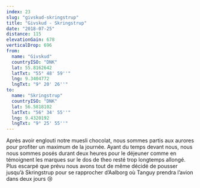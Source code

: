 ```yaml
---
index: 23
slug: "givskud-skringstrup"
title: "Givskud - Skringstrup"
date: "2018-07-25"
distance: 115
elevationGain: 678
verticalDrop: 696
from:
  name: "Givskud"
  countryISO: "DNK"
  lat: 55.8162642
  latTxt: "55° 48' 59''"
  lng: 9.3404772
  lngTxt: "9° 20' 26''"
to:
  name: "Skringstrup"
  countryISO: "DNK"
  lat: 56.5818102
  latTxt: "56° 34' 55''"
  lng: 9.4320192
  lngTxt: "9° 25' 55''"
---
```


Après avoir englouti notre muesli chocolat, nous sommes partis aux aurores pour profiter un maximum de la journée. Ayant du temps devant nous, nous nous sommes posés durant deux heures pour le déjeuner comme en témoignent les marques sur le dos de theo resté trop longtemps allongé. Plus escarpé que prévu nous avons tout de même décidé de pousser jusqu’à Skringstrup pour se rapprocher d’Aalborg où Tanguy prendra l’avion dans deux jours 😢
